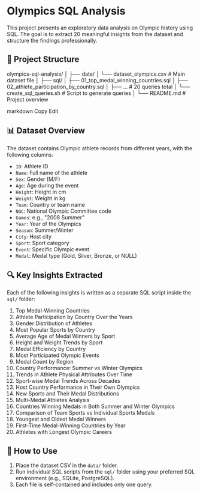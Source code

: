 # Olympics SQL Analysis

This project presents an exploratory data analysis on Olympic history using SQL. The goal is to extract 20 meaningful insights from the dataset and structure the findings professionally.

## 📁 Project Structure

olympics-sql-analysis/
│
├── data/
│ └── dataset_olympics.csv # Main dataset file
│
├── sql/
│ ├── 01_top_medal_winning_countries.sql
│ ├── 02_athlete_participation_by_country.sql
│ ├── ... # 20 queries total
│ └── create_sql_queries.sh # Script to generate queries
│
└── README.md # Project overview

markdown
Copy
Edit

## 📊 Dataset Overview

The dataset contains Olympic athlete records from different years, with the following columns:

- `ID`: Athlete ID
- `Name`: Full name of the athlete
- `Sex`: Gender (M/F)
- `Age`: Age during the event
- `Height`: Height in cm
- `Weight`: Weight in kg
- `Team`: Country or team name
- `NOC`: National Olympic Committee code
- `Games`: e.g., "2008 Summer"
- `Year`: Year of the Olympics
- `Season`: Summer/Winter
- `City`: Host city
- `Sport`: Sport category
- `Event`: Specific Olympic event
- `Medal`: Medal type (Gold, Silver, Bronze, or NULL)

## 🔍 Key Insights Extracted

Each of the following insights is written as a separate SQL script inside the `sql/` folder:

1. Top Medal-Winning Countries  
2. Athlete Participation by Country Over the Years  
3. Gender Distribution of Athletes  
4. Most Popular Sports by Country  
5. Average Age of Medal Winners by Sport  
6. Height and Weight Trends by Sport  
7. Medal Efficiency by Country  
8. Most Participated Olympic Events  
9. Medal Count by Region  
10. Country Performance: Summer vs Winter Olympics  
11. Trends in Athlete Physical Attributes Over Time  
12. Sport-wise Medal Trends Across Decades  
13. Host Country Performance in Their Own Olympics  
14. New Sports and Their Medal Distributions  
15. Multi-Medal Athletes Analysis  
16. Countries Winning Medals in Both Summer and Winter Olympics  
17. Comparison of Team Sports vs Individual Sports Medals  
18. Youngest and Oldest Medal Winners  
19. First-Time Medal-Winning Countries by Year  
20. Athletes with Longest Olympic Careers  

## 🚀 How to Use

1. Place the dataset CSV in the `data/` folder.
2. Run individual SQL scripts from the `sql/` folder using your preferred SQL environment (e.g., SQLite, PostgreSQL).
3. Each file is self-contained and includes only one query.


